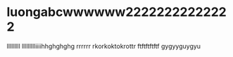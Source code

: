 # luongabcwwwwww22222222222222
lllllllll
llllllllliiiihhghghghg
rrrrrr
rkorkoktokrottr
ftftftftftf
gygyyguygyu